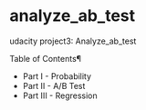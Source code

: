 # analyze_ab_test
udacity project3: Analyze_ab_test

Table of Contents¶
- Part I - Probability
- Part II - A/B Test
- Part III - Regression
